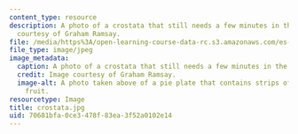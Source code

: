 ```yaml
---
content_type: resource
description: A photo of a crostata that still needs a few minutes in the oven. Image
  courtesy of Graham Ramsay.
file: /media/https%3A/open-learning-course-data-rc.s3.amazonaws.com/es-s41-speak-italian-with-your-mouth-full-spring-2012/70681bfa0ce3478f83ea3f52a0102e14_crostata.jpg
file_type: image/jpeg
image_metadata:
  caption: A photo of a crostata that still needs a few minutes in the oven.
  credit: Image courtesy of Graham Ramsay.
  image-alt: A photo taken above of a pie plate that contains strips of dough and
    fruit.
resourcetype: Image
title: crostata.jpg
uid: 70681bfa-0ce3-478f-83ea-3f52a0102e14
---
```

